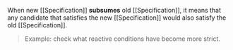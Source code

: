 When new [[Specification]] **subsumes** old [[Specification]], it means that any candidate that satisfies the new [[Specification]] would also satisfy the old [[Specification]].

> Example: check what reactive conditions have become more strict.


